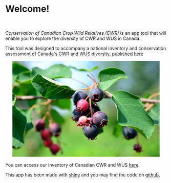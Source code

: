 # Welcome!

<br> 

<i> Conservation of Canadian Crop Wild Relatives (CWR) </i> is an app tool that will enable you to explore the diversity of CWR and WUS in Canada. 

This tool was designed to accompany a national inventory and conservation assessment of Canada's CWR and WUS diversity, [published here]()

<p align="center">
  <img width="460" height="300" src="saskatoon_berry.png">
</p>

You can access our inventory of Canadian CWR and WUS 
[here](https://github.com/jensculrich/Canadian_CWR_inventory_and_conservation/blob/main/Input_Data_and_Files/inventory.csv).

This app has been made with [shiny](https://shiny.rstudio.com/) and you may
find the code on [github](https://github.com/jensculrich/cwr_shiny_app).


